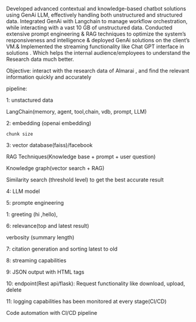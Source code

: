 Developed advanced contextual and knowledge-based chatbot solutions using GenAi LLM, effectively handling both unstructured and structured data. Integrated GenAi with Langchain to manage workflow orchestration, while interacting with a vast 10 GB of unstructured data. Conducted extensive prompt engineering & RAG techniques to optimize the system’s responsiveness and intelligence & deployed GenAi solutions on the client’s VM.& Implemented the streaming functionality like Chat GPT interface in solutions . Which helps the internal audience/employees to understand the Research data much better.


Objective: interact with the research data of Almarai , and find the relevant information quickly and accurately 


pipeline:

1: unstactured data

LangChain(memory, agent, tool,chain, vdb, prompt, LLM)


2: embedding (openai embedding)

    chunk size

3: vector database(faiss)/facebook 

   RAG Techniques(Knowledge base + prompt + user question)


Knowledge graph(vector search + RAG)


Similarity search (threshold level) to get the best accurate result

4: LLM model

5: prompte engineering


  1: greeting (hi ,hello),

6: relevance(top and latest result)

   verbosity (summary length)

7: citation generation and sorting latest to old

8: streaming capabilities

9: JSON output with HTML tags

10: endpoint(Rest api/flask): Request functionality like download, upload, delete

11: logging capabilities has been monitored at every stage(CI/CD)



Code automation with CI/CD pipeline 
